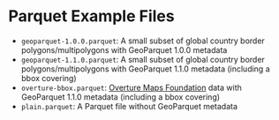<!--
 Licensed to the Apache Software Foundation (ASF) under one
 or more contributor license agreements.  See the NOTICE file
 distributed with this work for additional information
 regarding copyright ownership.  The ASF licenses this file
 to you under the Apache License, Version 2.0 (the
 "License"); you may not use this file except in compliance
 with the License.  You may obtain a copy of the License at

   http://www.apache.org/licenses/LICENSE-2.0

 Unless required by applicable law or agreed to in writing,
 software distributed under the License is distributed on an
 "AS IS" BASIS, WITHOUT WARRANTIES OR CONDITIONS OF ANY
 KIND, either express or implied.  See the License for the
 specific language governing permissions and limitations
 under the License.
 -->

# Parquet Example Files

- `geoparquet-1.0.0.parquet`: A small subset of global country border polygons/multipolygons with GeoParquet 1.0.0 metadata
- `geoparquet-1.1.0.parquet`: A small subset of global country border polygons/multipolygons with GeoParquet 1.1.0 metadata (including a bbox covering)
- `overture-bbox.parquet`: [Overture Maps Foundation](https://overturemaps.org/) data with GeoParquet 1.1.0 metadata (including a bbox covering)
- `plain.parquet`: A Parquet file without GeoParquet metadata
